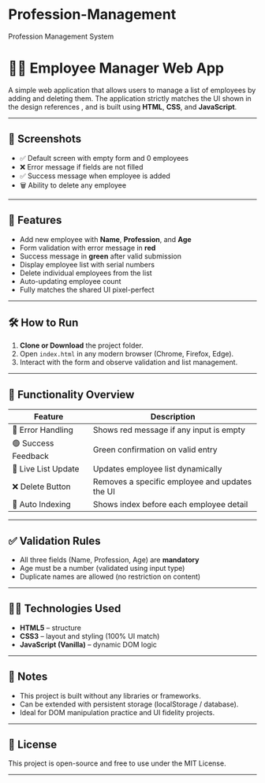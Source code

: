 # Profession-Management
Profession Management System

# 👨‍💼 Employee Manager Web App

A simple web application that allows users to manage a list of employees by adding and deleting them. The application strictly matches the UI shown in the design references , and is built using **HTML**, **CSS**, and **JavaScript**.

---

## 📸 Screenshots

- ✅ Default screen with empty form and 0 employees
- ❌ Error message if fields are not filled
- ✅ Success message when employee is added
- 🗑️ Ability to delete any employee

---

## 🚀 Features

- Add new employee with **Name**, **Profession**, and **Age**
- Form validation with error message in **red**
- Success message in **green** after valid submission
- Display employee list with serial numbers
- Delete individual employees from the list
- Auto-updating employee count
- Fully matches the shared UI pixel-perfect

---

## 🛠️ How to Run

1. **Clone or Download** the project folder.
2. Open `index.html` in any modern browser (Chrome, Firefox, Edge).
3. Interact with the form and observe validation and list management.

---

## 🧪 Functionality Overview

| Feature              | Description |
|----------------------|-------------|
| 🔴 Error Handling     | Shows red message if any input is empty |
| 🟢 Success Feedback   | Green confirmation on valid entry |
| 🧾 Live List Update   | Updates employee list dynamically |
| ❌ Delete Button      | Removes a specific employee and updates the UI |
| 🔢 Auto Indexing      | Shows index before each employee detail |

---

## ✅ Validation Rules

- All three fields (Name, Profession, Age) are **mandatory**
- Age must be a number (validated using input type)
- Duplicate names are allowed (no restriction on content)

---

## 🧑‍💻 Technologies Used

- **HTML5** – structure
- **CSS3** – layout and styling (100% UI match)
- **JavaScript (Vanilla)** – dynamic DOM logic

---

## 📌 Notes

- This project is built without any libraries or frameworks.
- Can be extended with persistent storage (localStorage / database).
- Ideal for DOM manipulation practice and UI fidelity projects.

---

## 📃 License

This project is open-source and free to use under the MIT License.

---

